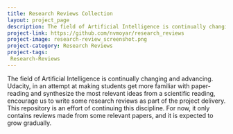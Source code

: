 ```yaml
---
title: Research Reviews Collection
layout: project_page
description: The field of Artificial Intelligence is continually changing and advancing. Udacity, in an attempt at making students get more familiar with paper-reading and synthesize the most relevant ideas from a scientific reading, encourage us to write some research reviews as part of the project delivery. This repository is an effort of continuing this discipline. For now, it only contains reviews made from some relevant papers, and it is expected to grow gradually.  
project-link: https://github.com/nvmoyar/research_reviews
project-image: research-review_screenshot.png
project-category: Research Reviews
project-tags:
 Research-Reviews
---
```


The field of Artificial Intelligence is continually changing and advancing. Udacity, in an attempt at making students get more familiar with paper-reading and synthesize the most relevant ideas from a scientific reading, encourage us to write some research reviews as part of the project delivery. This repository is an effort of continuing this discipline. For now, it only contains reviews made from some relevant papers, and it is expected to grow gradually. 
